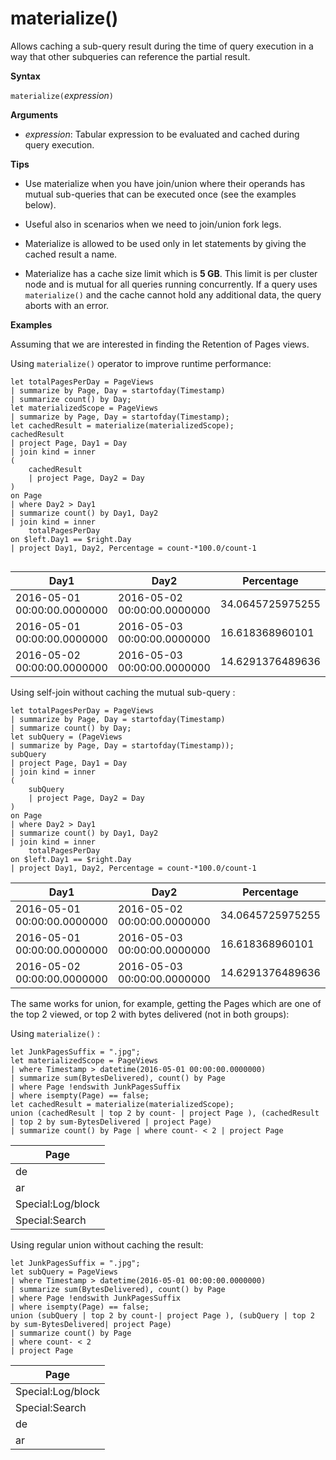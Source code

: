 # materialize()

Allows caching a sub-query result during the time of query execution in a way that other subqueries can reference the partial result.

 
**Syntax**

`materialize(`*expression*`)`

**Arguments**

* *expression*: Tabular expression to be evaluated and cached during query execution.

**Tips**

* Use materialize when you have join/union where their operands has mutual sub-queries that can be executed once (see the examples below).

* Useful also in scenarios when we need to join/union fork legs.

* Materialize is allowed to be used only in let statements by giving the cached result a name.

* Materialize has a cache size limit which is **5 GB**. 
  This limit is per cluster node and is mutual for all queries running concurrently.
  If a query uses `materialize()` and the cache cannot hold any additional data,
  the query aborts with an error.

**Examples**

Assuming that we are interested in finding the Retention of Pages views.

Using `materialize()` operator to improve runtime performance:

<!-- csl: https://help.kusto.windows.net:443/Samples -->
```
let totalPagesPerDay = PageViews
| summarize by Page, Day = startofday(Timestamp)
| summarize count() by Day;
let materializedScope = PageViews
| summarize by Page, Day = startofday(Timestamp);
let cachedResult = materialize(materializedScope);
cachedResult
| project Page, Day1 = Day
| join kind = inner
(
    cachedResult
    | project Page, Day2 = Day
)
on Page
| where Day2 > Day1
| summarize count() by Day1, Day2
| join kind = inner
    totalPagesPerDay
on $left.Day1 == $right.Day
| project Day1, Day2, Percentage = count-*100.0/count-1


```

|Day1|Day2|Percentage|
|---|---|---|
|2016-05-01 00:00:00.0000000|2016-05-02 00:00:00.0000000|34.0645725975255|
|2016-05-01 00:00:00.0000000|2016-05-03 00:00:00.0000000|16.618368960101|
|2016-05-02 00:00:00.0000000|2016-05-03 00:00:00.0000000|14.6291376489636|

Using self-join without caching the mutual sub-query :

<!-- csl: https://help.kusto.windows.net:443/Samples -->
```
let totalPagesPerDay = PageViews	
| summarize by Page, Day = startofday(Timestamp)
| summarize count() by Day;
let subQuery = (PageViews	
| summarize by Page, Day = startofday(Timestamp));
subQuery
| project Page, Day1 = Day
| join kind = inner
(
    subQuery
    | project Page, Day2 = Day
)
on Page
| where Day2 > Day1
| summarize count() by Day1, Day2
| join kind = inner
    totalPagesPerDay
on $left.Day1 == $right.Day
| project Day1, Day2, Percentage = count-*100.0/count-1
```

|Day1|Day2|Percentage|
|---|---|---|
|2016-05-01 00:00:00.0000000|2016-05-02 00:00:00.0000000|34.0645725975255|
|2016-05-01 00:00:00.0000000|2016-05-03 00:00:00.0000000|16.618368960101|
|2016-05-02 00:00:00.0000000|2016-05-03 00:00:00.0000000|14.6291376489636|


The same works for union, for example, getting the Pages which are one of the top 2 viewed, or top 2 with bytes delivered (not in both groups): 

Using `materialize()` :

<!-- csl: https://help.kusto.windows.net:443/Samples -->
```
let JunkPagesSuffix = ".jpg";
let materializedScope = PageViews
| where Timestamp > datetime(2016-05-01 00:00:00.0000000)
| summarize sum(BytesDelivered), count() by Page
| where Page !endswith JunkPagesSuffix
| where isempty(Page) == false;
let cachedResult = materialize(materializedScope);
union (cachedResult | top 2 by count- | project Page ), (cachedResult | top 2 by sum-BytesDelivered | project Page)
| summarize count() by Page | where count- < 2 | project Page
```

|Page|
|---|
|de|
|ar|
|Special:Log/block|
|Special:Search|


Using regular union without caching the result:

<!-- csl: https://help.kusto.windows.net:443/Samples -->
```
let JunkPagesSuffix = ".jpg";
let subQuery = PageViews
| where Timestamp > datetime(2016-05-01 00:00:00.0000000)
| summarize sum(BytesDelivered), count() by Page
| where Page !endswith JunkPagesSuffix
| where isempty(Page) == false;
union (subQuery | top 2 by count-| project Page ), (subQuery | top 2 by sum-BytesDelivered| project Page)
| summarize count() by Page
| where count- < 2
| project Page
```

|Page|
|---|
|Special:Log/block|
|Special:Search|
|de|
|ar|
